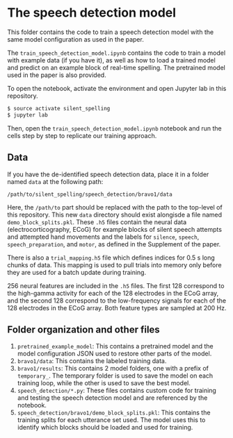 # The speech detection model

This folder contains the code to train a speech detection model with the same
model configuration as used in the paper.

The `train_speech_detection_model.ipynb` contains the code to train a model
with example data (if you have it), as well as how to load a trained model and predict on an example block of real-time spelling.
The pretrained model used in the paper is also provided.

To open the notebook, activate the environment and open Jupyter lab in this
repository.
```bash
$ source activate silent_spelling
$ jupyter lab
```
Then, open the `train_speech_detection_model.ipynb` notebook and run the
cells step by step to replicate our training approach.

## Data

If you have the de-identified speech detection data, place it in a folder named `data`
at the following path:

```
/path/to/silent_spelling/speech_detection/bravo1/data
```

Here, the `/path/to` part should be replaced with the path to the top-level of this repository.
This new `data` directory should exist alongisde a file named `demo_block_splits.pkl`. 
These `.h5` files contain the neural data (electrocorticography, ECoG) for example blocks of silent speech attempts and attempted hand movements and the labels for `silence`, `speech`, `speech_preparation`, and `motor`, as defined in the Supplement of the paper.

There is also a `trial_mapping.h5` file which defines indices for 0.5 s long chunks of data.
This mapping is used to pull trials into memory only before they are used for a batch update during training.

256 neural features are included in the `.h5` files. 
The first 128 correspond to the high-gamma activity for each of the 128 electrodes in the ECoG array, and the second 128 correspond to the low-frequency signals for each of the 128 electrodes in the ECoG array.
Both feature types are sampled at 200 Hz.

## Folder organization and other files

1. `pretrained_example_model`: This contains a pretrained model and the model
   configuration JSON used to restore other parts of the model.
2. `bravo1/data`: This contains the labeled training data.
3. `bravo1/results`: This contains 2 model folders, one with a prefix of
   `temporary_`. The temporary folder is used to save the model on each
   training loop, while the other is used to save the best model.
4. `speech_detection/*.py`: These files contains custom code for training and
   testing the speech detection model and are referenced by the notebook.
5. `speech_detection/bravo1/demo_block_splits.pkl`: This contains the training
   splits for each utterance set used. The model uses this to identify which
   blocks should be loaded and used for training.


